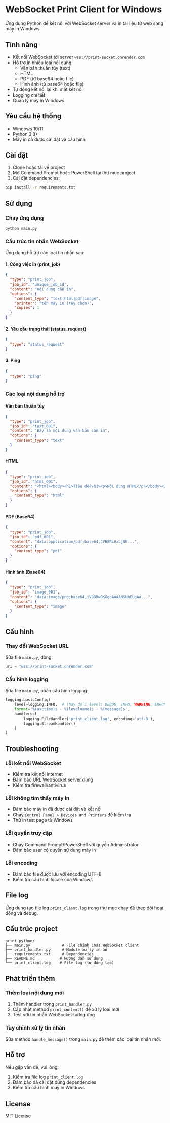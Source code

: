 # WebSocket Print Client for Windows

Ứng dụng Python để kết nối với WebSocket server và in tài liệu từ web sang máy in Windows.

## Tính năng

- Kết nối WebSocket tới server `wss://print-socket.onrender.com`
- Hỗ trợ in nhiều loại nội dung:
  - Văn bản thuần túy (text)
  - HTML
  - PDF (từ base64 hoặc file)
  - Hình ảnh (từ base64 hoặc file)
- Tự động kết nối lại khi mất kết nối
- Logging chi tiết
- Quản lý máy in Windows

## Yêu cầu hệ thống

- Windows 10/11
- Python 3.8+
- Máy in đã được cài đặt và cấu hình

## Cài đặt

1. Clone hoặc tải về project
2. Mở Command Prompt hoặc PowerShell tại thư mục project
3. Cài đặt dependencies:

```bash
pip install -r requirements.txt
```

## Sử dụng

### Chạy ứng dụng

```bash
python main.py
```

### Cấu trúc tin nhắn WebSocket

Ứng dụng hỗ trợ các loại tin nhắn sau:

#### 1. Công việc in (print_job)

```json
{
  "type": "print_job",
  "job_id": "unique_job_id",
  "content": "nội dung cần in",
  "options": {
    "content_type": "text|html|pdf|image",
    "printer": "tên máy in (tùy chọn)",
    "copies": 1
  }
}
```

#### 2. Yêu cầu trạng thái (status_request)

```json
{
  "type": "status_request"
}
```

#### 3. Ping

```json
{
  "type": "ping"
}
```

### Các loại nội dung hỗ trợ

#### Văn bản thuần túy
```json
{
  "type": "print_job",
  "job_id": "text_001",
  "content": "Đây là nội dung văn bản cần in",
  "options": {
    "content_type": "text"
  }
}
```

#### HTML
```json
{
  "type": "print_job",
  "job_id": "html_001",
  "content": "<html><body><h1>Tiêu đề</h1><p>Nội dung HTML</p></body></html>",
  "options": {
    "content_type": "html"
  }
}
```

#### PDF (Base64)
```json
{
  "type": "print_job",
  "job_id": "pdf_001",
  "content": "data:application/pdf;base64,JVBERi0xLjQK...",
  "options": {
    "content_type": "pdf"
  }
}
```

#### Hình ảnh (Base64)
```json
{
  "type": "print_job",
  "job_id": "image_001",
  "content": "data:image/png;base64,iVBORw0KGgoAAAANSUhEUgAA...",
  "options": {
    "content_type": "image"
  }
}
```

## Cấu hình

### Thay đổi WebSocket URL

Sửa file `main.py`, dòng:
```python
uri = "wss://print-socket.onrender.com"
```

### Cấu hình logging

Sửa file `main.py`, phần cấu hình logging:
```python
logging.basicConfig(
    level=logging.INFO,  # Thay đổi level: DEBUG, INFO, WARNING, ERROR
    format='%(asctime)s - %(levelname)s - %(message)s',
    handlers=[
        logging.FileHandler('print_client.log', encoding='utf-8'),
        logging.StreamHandler()
    ]
)
```

## Troubleshooting

### Lỗi kết nối WebSocket
- Kiểm tra kết nối internet
- Đảm bảo URL WebSocket server đúng
- Kiểm tra firewall/antivirus

### Lỗi không tìm thấy máy in
- Đảm bảo máy in đã được cài đặt và kết nối
- Chạy `Control Panel > Devices and Printers` để kiểm tra
- Thử in test page từ Windows

### Lỗi quyền truy cập
- Chạy Command Prompt/PowerShell với quyền Administrator
- Đảm bảo user có quyền sử dụng máy in

### Lỗi encoding
- Đảm bảo file được lưu với encoding UTF-8
- Kiểm tra cấu hình locale của Windows

## File log

Ứng dụng tạo file log `print_client.log` trong thư mục chạy để theo dõi hoạt động và debug.

## Cấu trúc project

```
print-python/
├── main.py              # File chính chứa WebSocket client
├── print_handler.py     # Module xử lý in ấn
├── requirements.txt     # Dependencies
├── README.md           # Hướng dẫn sử dụng
└── print_client.log    # File log (tự động tạo)
```

## Phát triển thêm

### Thêm loại nội dung mới

1. Thêm handler trong `print_handler.py`
2. Cập nhật method `print_content()` để xử lý loại mới
3. Test với tin nhắn WebSocket tương ứng

### Tùy chỉnh xử lý tin nhắn

Sửa method `handle_message()` trong `main.py` để thêm các loại tin nhắn mới.

## Hỗ trợ

Nếu gặp vấn đề, vui lòng:
1. Kiểm tra file log `print_client.log`
2. Đảm bảo đã cài đặt đúng dependencies
3. Kiểm tra cấu hình máy in Windows

## License

MIT License
